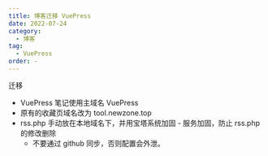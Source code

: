 ```yaml
---
title: 博客迁移 VuePress
date: 2022-07-24
category:
  - 博客
tag:
  - VuePress
order: -
---
```


迁移

- VuePress 笔记使用主域名 VuePress  
- 原有的收藏页域名改为 tool.newzone.top  
- rss.php 手动放在本地域名下，并用宝塔系统加固 - 服务加固，防止 rss.php 的修改删除  
  - 不要通过 github 同步，否则配置会外泄。
